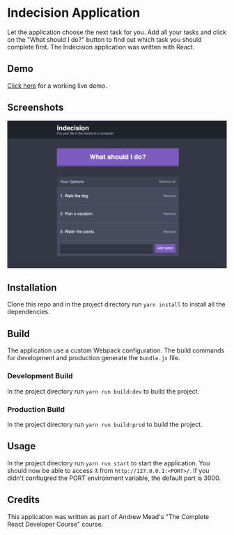 # Indecision Application

Let the application choose the next task for you. Add all your tasks and click on the "What should I do?" button to find out which task you should complete first.
The Indecision application was written with React.

## Demo

[Click here](https://langer-react-indecision-app.herokuapp.com/) for a working live demo.

## Screenshots

![Indecision App](public/images/snapshots/snapshot.png "Indecision App")

## Installation

Clone this repo and in the project directory run `yarn install` to install all the dependencies.

## Build

The application use a custom Webpack configuration. The build commands for development and production generate the `bundle.js` file.

### Development Build
In the project directory run `yarn run build:dev` to build the project.

### Production Build
In the project directory run `yarn run build:prod` to build the project.

## Usage

In the project directory run `yarn run start` to start the application. You should now be able to access it from `http://127.0.0.1:<PORT>/`. If you didn't confiugred the PORT environment variable, the default port is 3000.

## Credits

This application was written as part of Andrew Mead's "The Complete React Developer Course" course.